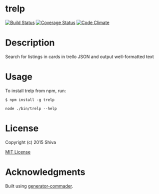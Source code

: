 trelp
=============

[![Build Status](https://travis-ci.org/shiva/trello-processor.svg?branch=master)](https://travis-ci.org/shiva/trello-processor)
[![Coverage Status](https://coveralls.io/repos/shiva/trello-processor/badge.svg?branch=master)](https://coveralls.io/r/shiva/trello-processor?branch=master)
[![Code Climate](https://codeclimate.com/github/shiva/trello-processor/badges/gpa.svg)](https://codeclimate.com/github/shiva/trello-processor)

# Description

Search for listings in cards in trello JSON and output well-formatted text

# Usage

To install trelp from npm, run:

```
$ npm install -g trelp
```

```node ./bin/trelp --help```

# License

Copyright (c) 2015 Shiva

[MIT License](http://en.wikipedia.org/wiki/MIT_License)

# Acknowledgments

Built using [generator-commader](https://github.com/Hypercubed/generator-commander).
